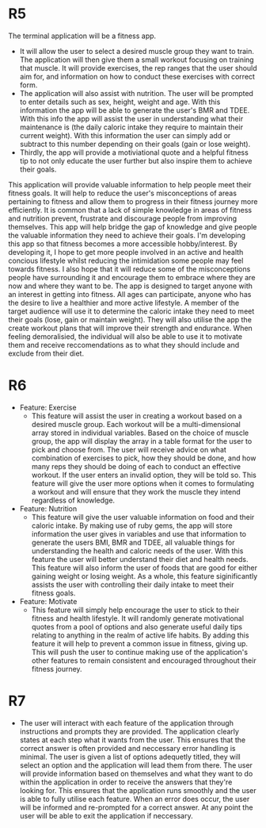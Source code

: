 # R5
The terminal application will be a fitness app. 
- It will allow the user to select a desired muscle group they want to train. The application will then give them a small workout focusing on training that muscle. It will provide exercises, the rep ranges that the user should aim for, and information on how to conduct these exercises with correct form.
- The application will also assist with nutrition. The user will be prompted to enter details such as sex, height, weight and age. With this information the app will be able to generate the user's BMR and TDEE. With this info the app will assist the user in understanding what their maintenance is (the daily caloric intake they require to maintain their current weight). With this information the user can simply add or subtract to this number depending on their goals (gain or lose weight).
- Thirdly, the app will provide a motiviational quote and a helpful fitness tip to not only educate the user further but also inspire them to achieve their goals.

This application will provide valuable information to help people meet their fitness goals. It will help to reduce the user's misconceptions of areas pertaining to fitness and allow them to progress in their fitness journey more efficiently. It is common that a lack of simple knowledge in areas of fitness and nutrition prevent, frustrate and discourage people from improving themselves. This app will help bridge the gap of knowledge and give people the valuable information they need to achieve their goals. I'm developing this app so that fitness becomes a more accessible hobby/interest. By developing it, I hope to get more people involved in an active and health concious lifestyle whilst reducing the intimidation some people may feel towards fitness. I also hope that it will reduce some of the misconceptions people have surrounding it and encourage them to embrace where they are now and where they want to be. The app is designed to target anyone with an interest in getting into fitness. All ages can participate, anyone who has the desire to live a healthier and more active lifestyle. A member of the target audience will use it to determine the caloric intake they need to meet their goals (lose, gain or maintain weight). They will also utilise the app the create workout plans that will improve their strength and endurance. When feeling demoralisied, the individual will also be able to use it to motivate them and receive reccomendations as to what they should include and exclude from their diet.

# R6
- Feature: Exercise
    - This feature will assist the user in creating a workout based on a desired muscle group. Each workout will be a multi-dimensional array stored in individual variables. Based on the choice of muscle group, the app will display the array in a table format for the user to pick and choose from. The user will receive advice on what combination of exercises to pick, how they should be done, and how many reps they should be doing of each to conduct an effective workout. If the user enters an invalid option, they will be told so. This feature will give the user more options when it comes to formulating a workout and will ensure that they work the muscle they intend regardless of knowledge.
- Feature: Nutrition
    - This feature will give the user valuable information on food and their caloric intake. By making use of ruby gems, the app will store information the user gives in variables and use that information to generate the users BMI, BMR and TDEE, all valuable things for understanding the health and caloric needs of the user. With this feature the user will better understand their diet and health needs. This feature will also inform the user of foods that are good for either gaining weight or losing weight. As a whole, this feature siginificantly assists the user with controlling their daily intake to meet their fitness goals.
- Feature: Motivate
    - This feature will simply help encourage the user to stick to their fitness and health lifestyle. It will randomly generate motivational quotes from a pool of options and also generate useful daily tips relating to anything in the realm of active life habits. By adding this feature it will help to prevent a common issue in fitness, giving up. This will push the user to continue making use of the application's other features to remain consistent and encouraged throughout their fitness journey.

# R7
- The user will interact with each feature of the application through instructions and prompts they are provided. The application clearly states at each step what it wants from the user. This ensures that the correct answer is often provided and neccessary error handling is minimal. The user is given a list of options adequetly titled, they will select an option and the application will lead them from there. The user will provide information based on themselves and what they want to do within the application in order to receive the answers that they're looking for. This ensures that the application runs smoothly and the user is able to fully utilise each feature. When an error does occur, the user will be informed and re-prompted for a correct answer. At any point the user will be able to exit the application if neccessary.